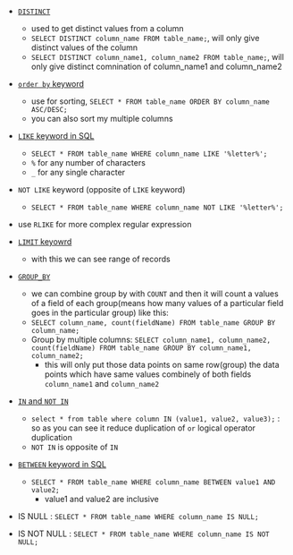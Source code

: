 - [`DISTINCT`](https://youtu.be/Hy3qbMAoEJk?si=5bW4Bbc0Irg6VpeX&t=7757)
    - used to get distinct values from a column
    - `SELECT DISTINCT column_name FROM table_name;`, will only give distinct values of the column
    - `SELECT DISTINCT column_name1, column_name2 FROM table_name;`, will only give distinct comnination of column_name1 and column_name2   

- [`order by` keyword](https://youtu.be/Hy3qbMAoEJk?si=C4knkAFqiF27QK8z&t=7917)
    - use for sorting, `SELECT * FROM table_name ORDER BY column_name ASC/DESC;`
    - you can also sort my multiple columns

- [`LIKE` keyword in SQL](https://youtu.be/Hy3qbMAoEJk?si=9jigmlOnHyuuF0lU&t=8117)

    - `SELECT * FROM table_name WHERE column_name LIKE '%letter%';`
    - `%` for any number of characters
    - `_` for any single character

- `NOT LIKE` keyword (opposite of `LIKE` keyword)
    - `SELECT * FROM table_name WHERE column_name NOT LIKE '%letter%';`

- use `RLIKE` for more complex regular expression

- [`LIMIT` keyowrd](https://youtu.be/Hy3qbMAoEJk?si=o9_ww8VEOLBBCpdF&t=8297)
    - with this we can see range of records

- [`GROUP_BY`](https://youtu.be/Hy3qbMAoEJk?si=nIWPtNP4eb2A2Vvs&t=9307)
    - we can combine group by with `COUNT` and then it will count a values of a field of each group(means how many values of a particular field goes in the particular group) like this:
    - `SELECT column_name, count(fieldName) FROM table_name GROUP BY column_name;`
    - Group by multiple columns: `SELECT column_name1, column_name2, count(fieldName) FROM table_name GROUP BY column_name1, column_name2;`
        - this will only put those data points on same row(group) the data points which have same values combinely of both fields `column_name1` and `column_name2`     

- [`IN` and `NOT IN`](https://youtu.be/Hy3qbMAoEJk?si=QJPbEsUweqHOBipC&t=14657)
    - `select * from table where column IN (value1, value2, value3);` : so as you can see it reduce duplication of `or` logical operator duplication
    - `NOT IN` is opposite of `IN`

- [`BETWEEN` keyword in SQL](https://youtu.be/Hy3qbMAoEJk?si=7KzgTuJNjY5ymI8I&t=14857)
    - `SELECT * FROM table_name WHERE column_name BETWEEN value1 AND value2;`
        - value1 and value2 are inclusive

- IS NULL : `SELECT * FROM table_name WHERE column_name IS NULL;`
- IS NOT NULL : `SELECT * FROM table_name WHERE column_name IS NOT NULL;` 

